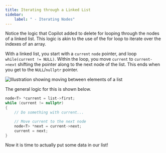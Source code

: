 ```yaml
---
title: Iterating through a Linked List
sidebar:
    label: " - Iterating Nodes"
---
```


Notice the logic that Copilot added to delete for looping through the nodes of a linked list. This logic is akin to the use of the for loop to iterate over the indexes of an array.

With a linked list, you start with a `current` `node` pointer, and loop `while(current != NULL)`. Within the loop, you move `current` to `current->next` shifting the pointer along to the next node of the list. This ends when you get to the `NULL`/`nullptr` pointer.

![Illustration showing moving between elements of a list](./images/list-iterate.png)

The general logic for this is shown below.

```cpp
node<T> *current = list->first;
while (current != nullptr) 
{
    // Do something with current...

    // Move current to the next node
    node<T> *next = current->next;
    current = next;
}
```

Now it is time to actually put some data in our list!
